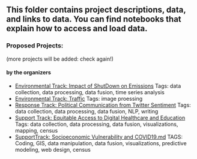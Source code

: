 ## This folder contains project descriptions, data, and links to data. You can find notebooks that explain how to access and load data. 

### Proposed Projects: 
(more projects will be added: check again!)
#### by the organizers

- [Environmental Track: Impact of ShutDown on Emissions](https://github.com/UDDSI/COVID19hackathon/tree/master/projects/EnvironmentalTrack/Impact_of_ShutDown_on_Emissions) 
Tags: data collection, data processing, data fusion, time series analysis
- [Environmental Track: Traffic](https://github.com/UDDSI/COVID19hackathon/tree/master/projects/EnvironmentalTrack/Traffic)
Tags: image proessing
- [Response Track: Political Communication from Twitter Sentiment](https://github.com/UDDSI/COVID19hackathon/tree/master/projects/ResponseTrack/Political_Communication_from_Twitter_Sentiment)
Tags: data collection, data processing, data fusion, NLP, writing
- [Support Track: Equitable Access to Digital Healthcare and Education](https://github.com/UDDSI/COVID19hackathon/tree/master/projects/SupportTrack/Equitable_Access_to_Digital_Healthcare_and_Education)
Tags: data collection, data processing, data fusion, visualizations, mapping, census
- [SupportTrack: Socioeconomic Vulnerability and COVID19.md](https://github.com/UDDSI/COVID19hackathon/tree/master/projects/SupportTrack/Socioeconomic_Vulnerability_and_COVID19.md)
TAGS: Coding, GIS, data manipulation, data fusion, visualizations, predictive modeling, web design, census
